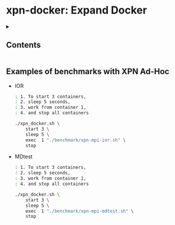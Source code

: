 # xpn-docker: Expand Docker

<details>

<summary><h2>Contents</h2></summary>

 1. [Summary of using xpn-docker](/docs/summary.md)
 2. [Build the container image](/docs/image.md)
 3. Some xpn-docker use cases:
    1. [Examples using XPN Ad-Hoc](/docs/usecase-xpn.md)
    2. [Examples of benchmarks with XPN Ad-Hoc](/docs/usecase-benchmarks.md)
    3. [Example  of Apache Spark and Ad-Hoc XPN](/docs/usecase-spark.md)
 4. [Multiple containers on multiple nodes](/docs/swarm.md)
 5. [Authors](/docs/authors.md)

</details>



## Examples of benchmarks with XPN Ad-Hoc

   * IOR

      ```bash
      : 1. To start 3 containers,
      : 2. sleep 5 seconds,
      : 3. work from container 1,
      : 4. and stop all containers
      
      ./xpn_docker.sh \
          start 3 \
          sleep 5 \
          exec  1 "./benchmark/xpn-mpi-ior.sh" \
          stop
      ```
      
   * MDtest

      ```bash
      : 1. To start 3 containers,
      : 2. sleep 5 seconds,
      : 3. work from container 1,
      : 4. and stop all containers
      
      ./xpn_docker.sh \
          start 3 \
          sleep 5 \
          exec  1 "./benchmark/xpn-mpi-mdtest.sh" \
          stop
      ```


